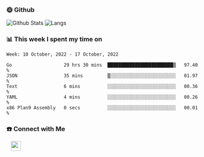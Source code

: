 

<h3> 🌞 Github</h3>

![Github Stats](https://github-readme-stats-beta-lovat.vercel.app/api?username=QiuYukang&count_private=true&show_icons=true&hide=stars)
![Langs](https://github-readme-stats-beta-lovat.vercel.app/api/top-langs/?username=QiuYukang&count_private=true&layout=compact)

<h3> 📊 This week I spent my time on</h3>

<!--START_SECTION:waka-->
```text
Week: 10 October, 2022 - 17 October, 2022

Go                   29 hrs 30 mins  ████████████████████████▒   97.40 % 
JSON                 35 mins         ▒░░░░░░░░░░░░░░░░░░░░░░░░   01.97 % 
Text                 6 mins          ░░░░░░░░░░░░░░░░░░░░░░░░░   00.36 % 
YAML                 4 mins          ░░░░░░░░░░░░░░░░░░░░░░░░░   00.26 % 
x86 Plan9 Assembly   0 secs          ░░░░░░░░░░░░░░░░░░░░░░░░░   00.01 % 
```
<!--END_SECTION:waka-->

<!--
<h3>🛠 Tech Stack</h3>

- 💻 &nbsp; Java | C | Matlab | C++ | Python
- 🌐 &nbsp; HTML | CSS | JavaScript | Bootstrap
- 🛢  &nbsp; MySQL | Redis
- 🔧 &nbsp; NS-3 | Git | Markdown
-->

<h3> ☎️ Connect with Me </h3>
&nbsp;&nbsp;
<a href="mailto:b612n@qq.com">
  <img href="mailto:b612n@qq.com" align="center" width="26px" src="https://github.com/TheDudeThatCode/TheDudeThatCode/blob/master/Assets/Gmail.svg" />
</a>
